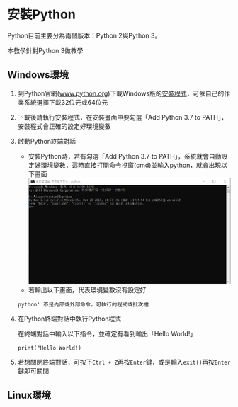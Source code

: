 # 安裝Python

Python目前主要分為兩個版本：Python 2與Python 3。

本教學針對Python 3做教學

## Windows環境

1. 到Python官網(www.python.org)下載Windows版的[安裝程式](https://www.python.org/downloads/)，可依自己的作業系統選擇下載32位元或64位元

2. 下載後請執行安裝程式，在安裝畫面中要勾選「Add Python 3.7 to PATH」，安裝程式會正確的設定好環境變數

3. 啟動Python終端對話

    * 安裝Python時，若有勾選「Add Python 3.7 to PATH」，系統就會自動設定好環境變數，這時直接打開命令視窗(cmd)並輸入python，就會出現以下畫面
    ![](/chapter.1/images/python_cmd.jpg)
    * 若輸出以下畫面，代表環境變數沒有設定好
    ```'
    python' 不是內部或外部命令，可執行的程式或批次檔
    ```
4. 在Python終端對話中執行Python程式

    在終端對話中輸入以下指令，並確定有看到輸出「Hello World!」

    ```buildoutcfg
    print("Hello World!)
    ```

5. 若想關閉終端對話，可按下`Ctrl + Z`再按`Enter`鍵，或是輸入`exit()`再按`Enter`鍵即可關閉

## Linux環境